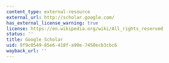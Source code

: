 ```yaml
---
content_type: external-resource
external_url: http://scholar.google.com/
has_external_license_warning: true
license: https://en.wikipedia.org/wiki/All_rights_reserved
status: ''
title: Google Scholar
uid: 9f9c0549-85e6-418f-a90e-7450ecb3cbc6
wayback_url: ''
---
```

